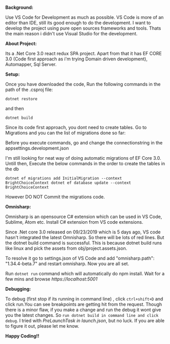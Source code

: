 **Background:**

Use VS Code for Development as much as possible. VS Code is more of an editor than IDE, still its good enough to do the development. I want to develop the project using pure open sources frameworks and tools. Thats the main reason i didn't use Visual Studio for the development.

**About Project:**

Its a .Net Core 3.0 react redux SPA project. Apart from that it has EF CORE 3.0 (Code first approach as i'm trying Domain driven development), Automapper, Sql Server.

**Setup:**

Once you have downloaded the code, Run the following commands in the path of the .csproj file:

```
dotnet restore 
```
and then
```
dotnet build
```

Since its code first approach, you dont need to create tables. Go to Migrations and you can the list of migrations done so far:

Before you execute commands, go and change the connectionstring in the appsettings.development.json

I'm still looking for neat way of doing automatic migrations of EF Core 3.0. Untill then, Execute the below commands in the order to create the tables in the db

```
dotnet ef migrations add InitialMigration --context BrightChoiceContext dotnet ef database update --context BrightChoiceContext
```

However DO NOT Commit the migrations code.

**Omnisharp:**

Omnisharp is an opensource C# extension which can be used in VS Code, Sublime, Atom etc. Install C# extension from VS code extensions.

Since .Net core 3.0 released on 09/23/2019 which is 5 days ago, VS code hasn't integrated the latest Omnisharp. So there will be lots of red lines. But the dotnet build command is successful. This is because dotnet build runs like linux and pick the assets from obj/project.assets.json.

To resolve it go to settings.json of VS Code and add "omnisharp.path": "1.34.4-beta.7" and restart omnisharp. Now you are all set.

Run `dotnet run` command which will automatically do npm install. Wait for a few mins and browse *https://localhost:5001*

**Debugging:**

To debug (first stop if its running in command line) , click `ctrl+shift+D` and click run.You can see breakpoints are getting hit from the request. Though there is a minor flaw, if you make a change and run the debug it wont give you the latest changes. So `run dotnet build in command line and click debug`. I tried with *PreLaunchTask in launch.json*, but no luck. If you are able to figure it out, please let me know.

**Happy Coding!!**
